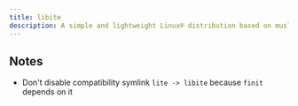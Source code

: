 ```yaml
---
title: libite
description: A simple and lightweight Linux® distribution based on musl libc and toybox
---
```


## Notes
- Don't disable compatibility symlink `lite -> libite` because `finit` depends on it
